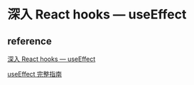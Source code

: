 # 深入 React hooks — useEffect

## reference

[深入 React hooks — useEffect](https://zhuanlan.zhihu.com/p/85192975)

[useEffect 完整指南](https://overreacted.io/zh-hans/a-complete-guide-to-useeffect/)
